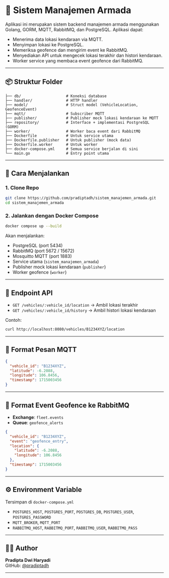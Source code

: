 # 🚚 Sistem Manajemen Armada

Aplikasi ini merupakan sistem backend manajemen armada menggunakan Golang, GORM, MQTT, RabbitMQ, dan PostgreSQL. Aplikasi dapat:

- Menerima data lokasi kendaraan via MQTT.
- Menyimpan lokasi ke PostgreSQL.
- Memeriksa geofence dan mengirim event ke RabbitMQ.
- Menyediakan API untuk mengecek lokasi terakhir dan histori kendaraan.
- Worker service yang membaca event geofence dari RabbitMQ.

---

## 📦 Struktur Folder

```
├── db/                    # Koneksi database
├── handler/               # HTTP handler
├── model/                 # Struct model (VehicleLocation, GeofenceEvent)
├── mqtt/                  # Subscriber MQTT
├── publisher/             # Publisher mock lokasi kendaraan ke MQTT
├── repository/            # Interface + implementasi PostgreSQL (GORM)
├── worker/                # Worker baca event dari RabbitMQ
├── Dockerfile             # Untuk service utama
├── Dockerfile.publisher   # Untuk publisher (mock data)
├── Dockerfile.worker      # Untuk worker
├── docker-compose.yml     # Semua service berjalan di sini
└── main.go                # Entry point utama
```

---

## 🚀 Cara Menjalankan

### 1. Clone Repo

```bash
git clone https://github.com/pradiptadh/sistem_manajemen_armada.git
cd sistem_manajemen_armada
```

### 2. Jalankan dengan Docker Compose

```bash
docker compose up --build
```

Akan menjalankan:

- PostgreSQL (port 5434)
- RabbitMQ (port 5672 / 15672)
- Mosquitto MQTT (port 1883)
- Service utama (`sistem_manajemen_armada`)
- Publisher mock lokasi kendaraan (`publisher`)
- Worker geofence (`worker`)

---

## 🔌 Endpoint API

- `GET /vehicles/:vehicle_id/location` → Ambil lokasi terakhir
- `GET /vehicles/:vehicle_id/history` → Ambil histori lokasi kendaraan

Contoh:
```bash
curl http://localhost:8080/vehicles/B1234XYZ/location
```

---

## 📡 Format Pesan MQTT

```json
{
  "vehicle_id": "B1234XYZ",
  "latitude": -6.2088,
  "longitude": 106.8456,
  "timestamp": 1715003456
}
```

---

## 📨 Format Event Geofence ke RabbitMQ

- **Exchange**: `fleet.events`
- **Queue**: `geofence_alerts`

```json
{
  "vehicle_id": "B1234XYZ",
  "event": "geofence_entry",
  "location": {
    "latitude": -6.2088,
    "longitude": 106.8456
  },
  "timestamp": 1715003456
}
```

---

## ⚙️ Environment Variable

Tersimpan di `docker-compose.yml`

- `POSTGRES_HOST`, `POSTGRES_PORT`, `POSTGRES_DB`, `POSTGRES_USER`, `POSTGRES_PASSWORD`
- `MQTT_BROKER`, `MQTT_PORT`
- `RABBITMQ_HOST`, `RABBITMQ_PORT`, `RABBITMQ_USER`, `RABBITMQ_PASS`

---

## 👨‍💻 Author

**Pradipta Dwi Haryadi**  
GitHub: [@pradiptadh](https://github.com/pradiptadh)

---
